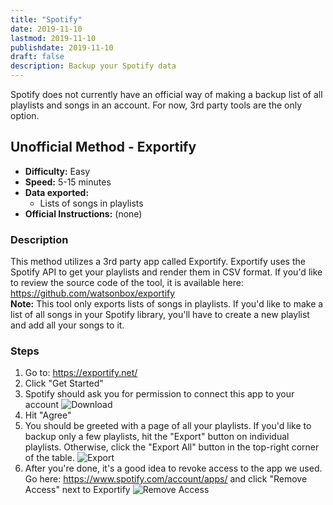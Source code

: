 ```yaml
---
title: "Spotify"
date: 2019-11-10
lastmod: 2019-11-10
publishdate: 2019-11-10
draft: false
description: Backup your Spotify data
---
```


Spotify does not currently have an official way of making a backup list of all playlists and songs in an account. For now, 3rd party tools are the only option.


## Unofficial Method - Exportify

* **Difficulty:** Easy
* **Speed:** 5-15 minutes
* **Data exported:**
	* Lists of songs in playlists
* **Official Instructions:** (none)

### Description

This method utilizes a 3rd party app called Exportify. Exportify uses the Spotify API to get your playlists and render them in CSV format. If you'd like to review the source code of the tool, it is available here: https://github.com/watsonbox/exportify 
<br />**Note:** This tool only exports lists of songs in playlists. If you'd like to make a list of all songs in your Spotify library, you'll have to create a new playlist and add all your songs to it.


### Steps

1. Go to: https://exportify.net/
1. Click "Get Started"
1. Spotify should ask you for permission to connect this app to your account
	<img src="/images/spotify_authorize.png" alt="Download" class="bordered centered">
1. Hit "Agree"
1. You should be greeted with a page of all your playlists. If you'd like to backup only a few playlists, hit the "Export" button on individual playlists. Otherwise, click the "Export All" button in the top-right corner of the table.
	<img src="/images/spotify_download.png" alt="Export" class="centered bordered">
1. After you're done, it's a good idea to revoke access to the app we used. Go here: https://www.spotify.com/account/apps/ and click "Remove Access" next to Exportify
	<img src="/images/spotify_revoke.png" alt="Remove Access" class="centered bordered">